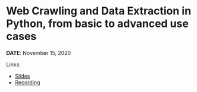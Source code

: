 # Web Crawling and Data Extraction in Python, from basic to advanced use cases

**DATE**: November 15, 2020

Links:

- [Slides](https://docs.google.com/presentation/d/1G2W-ZACWuEwILh42TmHirfAxVWFa3jwDzgK4_KgpHZ0/edit?usp=sharing)
- [Recording](https://www.youtube.com/watch?v=vZvlQM0rGe8)
